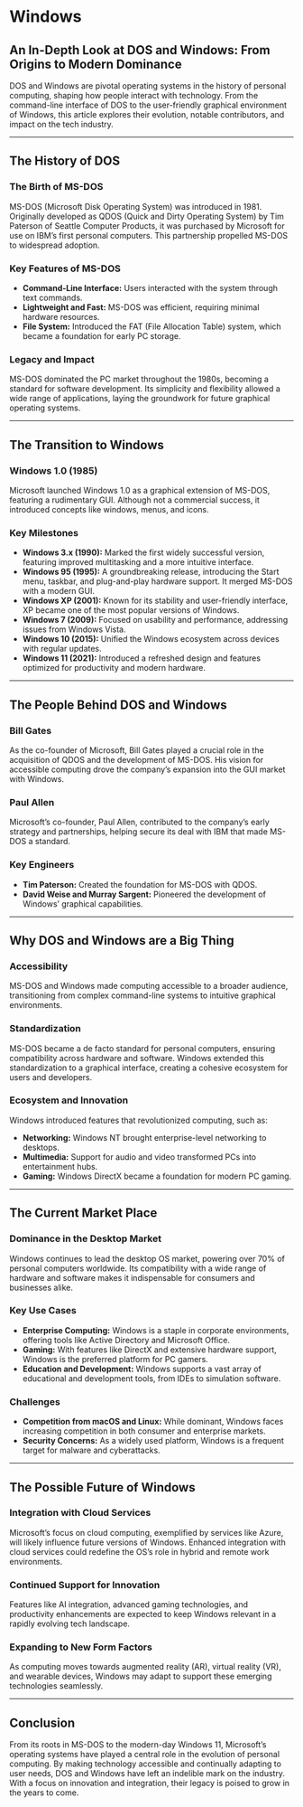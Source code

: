 # Windows

## An In-Depth Look at DOS and Windows: From Origins to Modern Dominance

DOS and Windows are pivotal operating systems in the history of personal computing, shaping how people interact with technology. From the command-line interface of DOS to the user-friendly graphical environment of Windows, this article explores their evolution, notable contributors, and impact on the tech industry.

---

## The History of DOS

### The Birth of MS-DOS
MS-DOS (Microsoft Disk Operating System) was introduced in 1981. Originally developed as QDOS (Quick and Dirty Operating System) by Tim Paterson of Seattle Computer Products, it was purchased by Microsoft for use on IBM’s first personal computers. This partnership propelled MS-DOS to widespread adoption.

### Key Features of MS-DOS
- **Command-Line Interface:** Users interacted with the system through text commands.
- **Lightweight and Fast:** MS-DOS was efficient, requiring minimal hardware resources.
- **File System:** Introduced the FAT (File Allocation Table) system, which became a foundation for early PC storage.

### Legacy and Impact
MS-DOS dominated the PC market throughout the 1980s, becoming a standard for software development. Its simplicity and flexibility allowed a wide range of applications, laying the groundwork for future graphical operating systems.

---

## The Transition to Windows

### Windows 1.0 (1985)
Microsoft launched Windows 1.0 as a graphical extension of MS-DOS, featuring a rudimentary GUI. Although not a commercial success, it introduced concepts like windows, menus, and icons.

### Key Milestones
- **Windows 3.x (1990):** Marked the first widely successful version, featuring improved multitasking and a more intuitive interface.
- **Windows 95 (1995):** A groundbreaking release, introducing the Start menu, taskbar, and plug-and-play hardware support. It merged MS-DOS with a modern GUI.
- **Windows XP (2001):** Known for its stability and user-friendly interface, XP became one of the most popular versions of Windows.
- **Windows 7 (2009):** Focused on usability and performance, addressing issues from Windows Vista.
- **Windows 10 (2015):** Unified the Windows ecosystem across devices with regular updates.
- **Windows 11 (2021):** Introduced a refreshed design and features optimized for productivity and modern hardware.

---

## The People Behind DOS and Windows

### Bill Gates
As the co-founder of Microsoft, Bill Gates played a crucial role in the acquisition of QDOS and the development of MS-DOS. His vision for accessible computing drove the company’s expansion into the GUI market with Windows.

### Paul Allen
Microsoft’s co-founder, Paul Allen, contributed to the company’s early strategy and partnerships, helping secure its deal with IBM that made MS-DOS a standard.

### Key Engineers
- **Tim Paterson:** Created the foundation for MS-DOS with QDOS.
- **David Weise and Murray Sargent:** Pioneered the development of Windows’ graphical capabilities.

---

## Why DOS and Windows are a Big Thing

### Accessibility
MS-DOS and Windows made computing accessible to a broader audience, transitioning from complex command-line systems to intuitive graphical environments.

### Standardization
MS-DOS became a de facto standard for personal computers, ensuring compatibility across hardware and software. Windows extended this standardization to a graphical interface, creating a cohesive ecosystem for users and developers.

### Ecosystem and Innovation
Windows introduced features that revolutionized computing, such as:
- **Networking:** Windows NT brought enterprise-level networking to desktops.
- **Multimedia:** Support for audio and video transformed PCs into entertainment hubs.
- **Gaming:** Windows DirectX became a foundation for modern PC gaming.

---

## The Current Market Place

### Dominance in the Desktop Market
Windows continues to lead the desktop OS market, powering over 70% of personal computers worldwide. Its compatibility with a wide range of hardware and software makes it indispensable for consumers and businesses alike.

### Key Use Cases
- **Enterprise Computing:** Windows is a staple in corporate environments, offering tools like Active Directory and Microsoft Office.
- **Gaming:** With features like DirectX and extensive hardware support, Windows is the preferred platform for PC gamers.
- **Education and Development:** Windows supports a vast array of educational and development tools, from IDEs to simulation software.

### Challenges
- **Competition from macOS and Linux:** While dominant, Windows faces increasing competition in both consumer and enterprise markets.
- **Security Concerns:** As a widely used platform, Windows is a frequent target for malware and cyberattacks.

---

## The Possible Future of Windows

### Integration with Cloud Services
Microsoft’s focus on cloud computing, exemplified by services like Azure, will likely influence future versions of Windows. Enhanced integration with cloud services could redefine the OS’s role in hybrid and remote work environments.

### Continued Support for Innovation
Features like AI integration, advanced gaming technologies, and productivity enhancements are expected to keep Windows relevant in a rapidly evolving tech landscape.

### Expanding to New Form Factors
As computing moves towards augmented reality (AR), virtual reality (VR), and wearable devices, Windows may adapt to support these emerging technologies seamlessly.

---

## Conclusion
From its roots in MS-DOS to the modern-day Windows 11, Microsoft’s operating systems have played a central role in the evolution of personal computing. By making technology accessible and continually adapting to user needs, DOS and Windows have left an indelible mark on the industry. With a focus on innovation and integration, their legacy is poised to grow in the years to come.


